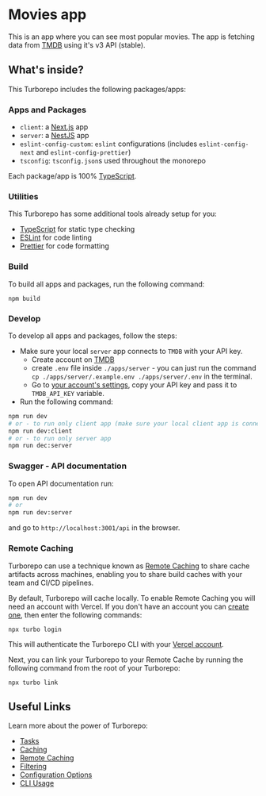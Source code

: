 # Movies app

This is an app where you can see most popular movies.
The app is fetching data from [TMDB](https://www.themoviedb.org/) using it's v3 API (stable).

## What's inside?

This Turborepo includes the following packages/apps:

### Apps and Packages

- `client`: a [Next.js](https://nextjs.org/) app
- `server`: a [NestJS](https://nestjs.com/) app
- `eslint-config-custom`: `eslint` configurations (includes `eslint-config-next` and `eslint-config-prettier`)
- `tsconfig`: `tsconfig.json`s used throughout the monorepo

Each package/app is 100% [TypeScript](https://www.typescriptlang.org/).

### Utilities

This Turborepo has some additional tools already setup for you:

- [TypeScript](https://www.typescriptlang.org/) for static type checking
- [ESLint](https://eslint.org/) for code linting
- [Prettier](https://prettier.io) for code formatting

### Build

To build all apps and packages, run the following command:

```
npm build
```

### Develop

To develop all apps and packages, follow the steps:

- Make sure your local `server` app connects to `TMDB` with your API key.
  - Create account on [TMDB](https://www.themoviedb.org/)
  - create `.env` file inside `./apps/server` - you can just run the command `cp ./apps/server/.example.env ./apps/server/.env` in the terminal.
  - Go to [your account's settings](https://www.themoviedb.org/settings/api), copy your API key and pass it to `TMDB_API_KEY` variable.
- Run the following command:

```sh
npm run dev
# or - to run only client app (make sure your local client app is connected to some working server app)
npm run dev:client
# or - to run only server app
npm run dec:server
```

### Swagger - API documentation

To open API documentation run:
```sh
npm run dev
# or
npm run dev:server
```

and go to `http://localhost:3001/api` in the browser.

### Remote Caching

Turborepo can use a technique known as [Remote Caching](https://turbo.build/repo/docs/core-concepts/remote-caching) to share cache artifacts across machines, enabling you to share build caches with your team and CI/CD pipelines.

By default, Turborepo will cache locally. To enable Remote Caching you will need an account with Vercel. If you don't have an account you can [create one](https://vercel.com/signup), then enter the following commands:

```
npx turbo login
```

This will authenticate the Turborepo CLI with your [Vercel account](https://vercel.com/docs/concepts/personal-accounts/overview).

Next, you can link your Turborepo to your Remote Cache by running the following command from the root of your Turborepo:

```
npx turbo link
```

## Useful Links

Learn more about the power of Turborepo:

- [Tasks](https://turbo.build/repo/docs/core-concepts/monorepos/running-tasks)
- [Caching](https://turbo.build/repo/docs/core-concepts/caching)
- [Remote Caching](https://turbo.build/repo/docs/core-concepts/remote-caching)
- [Filtering](https://turbo.build/repo/docs/core-concepts/monorepos/filtering)
- [Configuration Options](https://turbo.build/repo/docs/reference/configuration)
- [CLI Usage](https://turbo.build/repo/docs/reference/command-line-reference)
